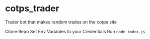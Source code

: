# cotps_trader
Trader bot that makes random trades on the cotps site

Clone Repo
Set Env Variables to your Credentials
Run `node index.js`
